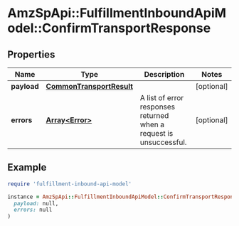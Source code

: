 # AmzSpApi::FulfillmentInboundApiModel::ConfirmTransportResponse

## Properties

| Name | Type | Description | Notes |
| ---- | ---- | ----------- | ----- |
| **payload** | [**CommonTransportResult**](CommonTransportResult.md) |  | [optional] |
| **errors** | [**Array&lt;Error&gt;**](Error.md) | A list of error responses returned when a request is unsuccessful. | [optional] |

## Example

```ruby
require 'fulfillment-inbound-api-model'

instance = AmzSpApi::FulfillmentInboundApiModel::ConfirmTransportResponse.new(
  payload: null,
  errors: null
)
```


